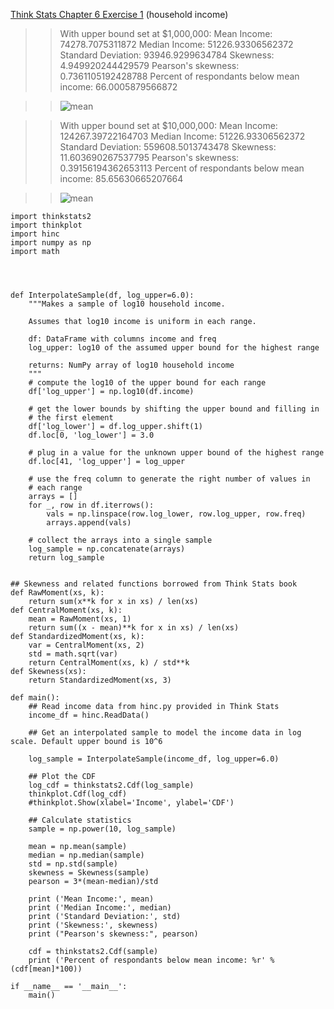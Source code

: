 [Think Stats Chapter 6 Exercise 1](http://greenteapress.com/thinkstats2/html/thinkstats2007.html#toc60) (household income)

>> With upper bound set at $1,000,000:
>>Mean Income: 74278.7075311872
>>Median Income: 51226.93306562372
>>Standard Deviation: 93946.9299634784
>>Skewness: 4.949920244429579
>>Pearson's skewness: 0.7361105192428788
>>Percent of respondants below mean income: 66.0005879566872

>> ![mean](img/mean%20household%20vincome.png)  


>> With upper bound set at $10,000,000:
>>Mean Income: 124267.39722164703
>>Median Income: 51226.93306562372
>>Standard Deviation: 559608.5013743478
>>Skewness: 11.603690267537795
>>Pearson's skewness: 0.39156194362653113
>>Percent of respondants below mean income: 85.65630665207664


>> ![mean](img/mean%20household%20vincome2.png)  
```
import thinkstats2
import thinkplot
import hinc
import numpy as np
import math




def InterpolateSample(df, log_upper=6.0):
    """Makes a sample of log10 household income.

    Assumes that log10 income is uniform in each range.

    df: DataFrame with columns income and freq
    log_upper: log10 of the assumed upper bound for the highest range

    returns: NumPy array of log10 household income
    """
    # compute the log10 of the upper bound for each range
    df['log_upper'] = np.log10(df.income)

    # get the lower bounds by shifting the upper bound and filling in
    # the first element
    df['log_lower'] = df.log_upper.shift(1)
    df.loc[0, 'log_lower'] = 3.0

    # plug in a value for the unknown upper bound of the highest range
    df.loc[41, 'log_upper'] = log_upper
    
    # use the freq column to generate the right number of values in
    # each range
    arrays = []
    for _, row in df.iterrows():
        vals = np.linspace(row.log_lower, row.log_upper, row.freq)
        arrays.append(vals)

    # collect the arrays into a single sample
    log_sample = np.concatenate(arrays)
    return log_sample


## Skewness and related functions borrowed from Think Stats book
def RawMoment(xs, k):
    return sum(x**k for x in xs) / len(xs)
def CentralMoment(xs, k):
    mean = RawMoment(xs, 1)
    return sum((x - mean)**k for x in xs) / len(xs)
def StandardizedMoment(xs, k):
    var = CentralMoment(xs, 2)
    std = math.sqrt(var)
    return CentralMoment(xs, k) / std**k
def Skewness(xs):
    return StandardizedMoment(xs, 3)

def main():
    ## Read income data from hinc.py provided in Think Stats
    income_df = hinc.ReadData()

    ## Get an interpolated sample to model the income data in log scale. Default upper bound is 10^6

    log_sample = InterpolateSample(income_df, log_upper=6.0)

    ## Plot the CDF
    log_cdf = thinkstats2.Cdf(log_sample)
    thinkplot.Cdf(log_cdf)
    #thinkplot.Show(xlabel='Income', ylabel='CDF')

    ## Calculate statistics
    sample = np.power(10, log_sample)

    mean = np.mean(sample)
    median = np.median(sample)
    std = np.std(sample)
    skewness = Skewness(sample)
    pearson = 3*(mean-median)/std

    print ('Mean Income:', mean)
    print ('Median Income:', median)
    print ('Standard Deviation:', std)
    print ('Skewness:', skewness)
    print ("Pearson's skewness:", pearson)

    cdf = thinkstats2.Cdf(sample)
    print ('Percent of respondants below mean income: %r' %(cdf[mean]*100))

if __name__ == '__main__':
    main()
```
